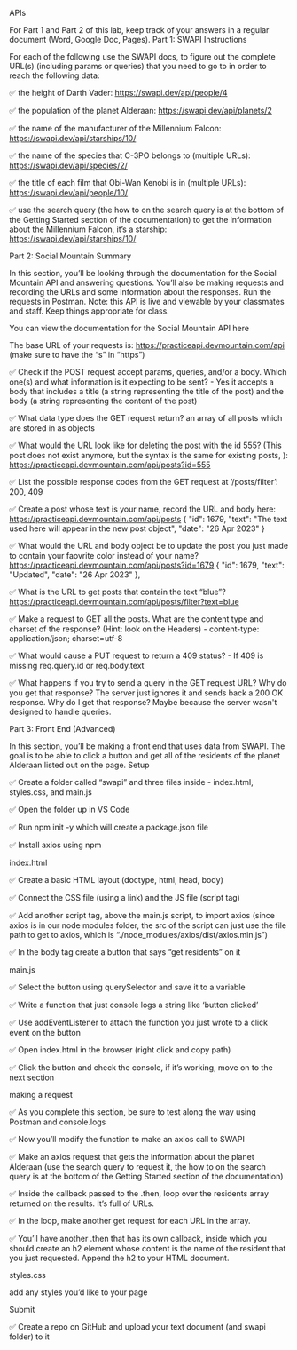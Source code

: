 APIs

For Part 1 and Part 2 of this lab, keep track of your answers in a regular document (Word, Google Doc, Pages).
Part 1: SWAPI
Instructions

For each of the following use the SWAPI docs, to figure out the complete URL(s) (including params or queries) that you need to go to in order to reach the following data:

✅ the height of Darth Vader: https://swapi.dev/api/people/4

✅ the population of the planet Alderaan: https://swapi.dev/api/planets/2

✅ the name of the manufacturer of the Millennium Falcon: https://swapi.dev/api/starships/10/

✅ the name of the species that C-3PO belongs to (multiple URLs): https://swapi.dev/api/species/2/

✅ the title of each film that Obi-Wan Kenobi is in (multiple URLs): https://swapi.dev/api/people/10/

✅ use the search query (the how to on the search query is at the bottom of the Getting Started section of the documentation) to get the information about the Millennium Falcon, it’s a starship: https://swapi.dev/api/starships/10/

Part 2: Social Mountain
Summary

In this section, you’ll be looking through the documentation for the Social Mountain API and answering questions. You’ll also be making requests and recording the URLs and some information about the responses. Run the requests in Postman. Note: this API is live and viewable by your classmates and staff. Keep things appropriate for class.

You can view the documentation for the Social Mountain API here

The base URL of your requests is: https://practiceapi.devmountain.com/api (make sure to have the “s” in “https”)

✅ Check if the POST request accept params, queries, and/or a body. Which one(s) and what information is it expecting to be sent? - Yes it accepts a body that includes a title (a string representing the title of the post) and the body (a string representing the content of the post)

✅ What data type does the GET request return? an array of all posts which are stored in as objects

✅ What would the URL look like for deleting the post with the id 555? (This post does not exist anymore, but the syntax is the same for existing posts, ): https://practiceapi.devmountain.com/api/posts?id=555

✅ List the possible response codes from the GET request at ‘/posts/filter’: 200, 409

✅ Create a post whose text is your name, record the URL and body here:
https://practiceapi.devmountain.com/api/posts
{
"id": 1679,
"text": "The text used here will appear in the new post object",
"date": "26 Apr 2023"
}

✅ What would the URL and body object be to update the post you just made to contain your faovrite color instead of your name?
https://practiceapi.devmountain.com/api/posts?id=1679
{
"id": 1679,
"text": "Updated",
"date": "26 Apr 2023"
},

✅ What is the URL to get posts that contain the text “blue”? https://practiceapi.devmountain.com/api/posts/filter?text=blue

✅ Make a request to GET all the posts. What are the content type and charset of the response? (Hint: look on the Headers) - content-type: application/json; charset=utf-8

✅ What would cause a PUT request to return a 409 status? - If 409 is missing req.query.id or req.body.text

✅ What happens if you try to send a query in the GET request URL? Why do you get that response? The server just ignores it and sends back a 200 OK response. Why do I get that response? Maybe because the server wasn't designed to handle queries.

Part 3: Front End (Advanced)

In this section, you’ll be making a front end that uses data from SWAPI. The goal is to be able to click a button and get all of the residents of the planet Alderaan listed out on the page.
Setup

✅ Create a folder called “swapi” and three files inside - index.html, styles.css, and main.js

✅ Open the folder up in VS Code

✅ Run npm init -y which will create a package.json file

✅ Install axios using npm

index.html

✅ Create a basic HTML layout (doctype, html, head, body)

✅ Connect the CSS file (using a link) and the JS file (script tag)

✅ Add another script tag, above the main.js script, to import axios (since axios is in our node modules folder, the src of the script can just use the file path to get to axios, which is “./node_modules/axios/dist/axios.min.js”)

✅ In the body tag create a button that says “get residents” on it

main.js

✅ Select the button using querySelector and save it to a variable

✅ Write a function that just console logs a string like ‘button clicked’

✅ Use addEventListener to attach the function you just wrote to a click event on the button

✅ Open index.html in the browser (right click and copy path)

✅ Click the button and check the console, if it’s working, move on to the next section

making a request

✅ As you complete this section, be sure to test along the way using Postman and console.logs

✅ Now you’ll modify the function to make an axios call to SWAPI

✅ Make an axios request that gets the information about the planet Alderaan (use the search query to request it, the how to on the search query is at the bottom of the Getting Started section of the documentation)

✅ Inside the callback passed to the .then, loop over the residents array returned on the results. It’s full of URLs.

✅ In the loop, make another get request for each URL in the array.

✅ You’ll have another .then that has its own callback, inside which you should create an h2 element whose content is the name of the resident that you just requested. Append the h2 to your HTML document.

styles.css

add any styles you’d like to your page

Submit

✅ Create a repo on GitHub and upload your text document (and swapi folder) to it
